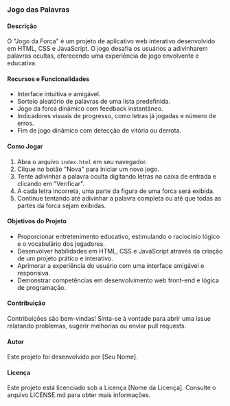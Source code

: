 ### Jogo das Palavras

#### Descrição
O "Jogo da Forca" é um projeto de aplicativo web interativo desenvolvido em HTML, CSS e JavaScript. O jogo desafia os usuários a adivinharem palavras ocultas, oferecendo uma experiência de jogo envolvente e educativa.

#### Recursos e Funcionalidades
- Interface intuitiva e amigável.
- Sorteio aleatório de palavras de uma lista predefinida.
- Jogo da forca dinâmico com feedback instantâneo.
- Indicadores visuais de progresso, como letras já jogadas e número de erros.
- Fim de jogo dinâmico com detecção de vitória ou derrota.

#### Como Jogar
1. Abra o arquivo `index.html` em seu navegador.
2. Clique no botão "Nova" para iniciar um novo jogo.
3. Tente adivinhar a palavra oculta digitando letras na caixa de entrada e clicando em "Verificar".
4. A cada letra incorreta, uma parte da figura de uma forca será exibida.
5. Continue tentando até adivinhar a palavra completa ou até que todas as partes da forca sejam exibidas.

#### Objetivos do Projeto
- Proporcionar entretenimento educativo, estimulando o raciocínio lógico e o vocabulário dos jogadores.
- Desenvolver habilidades em HTML, CSS e JavaScript através da criação de um projeto prático e interativo.
- Aprimorar a experiência do usuário com uma interface amigável e responsiva.
- Demonstrar competências em desenvolvimento web front-end e lógica de programação.

#### Contribuição
Contribuições são bem-vindas! Sinta-se à vontade para abrir uma issue relatando problemas, sugerir melhorias ou enviar pull requests.

#### Autor
Este projeto foi desenvolvido por [Seu Nome].

#### Licença
Este projeto está licenciado sob a Licença [Nome da Licença]. Consulte o arquivo LICENSE.md para obter mais informações.
